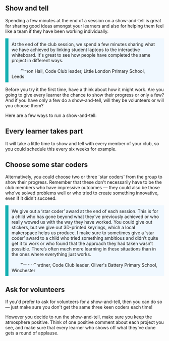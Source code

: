 ## Show and tell

Spending a few minutes at the end of a session on a show-and-tell is great for sharing good ideas amongst your learners and also for helping them feel like a team if they have been working individually.

<p style='border-left: solid; border-width:10px; border-color: #0faeb0; background-color: aliceblue; padding: 10px;'>
At the end of the club session, we spend a few minutes sharing what we have achieved by linking student laptops to the interactive whiteboard. It's great to see how people have completed the same project in different ways.
<br><br>
<span style= "text-align:right; background-color: aliceblue; padding: 10px;">— Simon Hall, Code Club leader, Little London Primary School, Leeds</span>
</p>

Before you try it the first time, have a think about how it might work. Are you going to give every learner the chance to show their progress or only a few? And if you have only a few do a show-and-tell, will they be volunteers or will you choose them?

Here are a few ways to run a show-and-tell:

## Every learner takes part
It will take a little time to show and tell with every member of your club, so you could schedule this every six weeks for example.

## Choose some star coders
Alternatively, you could choose two or three 'star coders' from the group to show their progress. Remember that these don't necessarily have to be the club members who have impressive outcomes — they could also be those who've solved problems well or who tried to create something innovative, even if it didn't succeed.

<p style='border-left: solid; border-width:10px; border-color: #0faeb0; background-color: aliceblue; padding: 10px;'>
We give out a ‘star coder’ award at the end of each session. This is for a child who has gone beyond what they’ve previously achieved or who really wowed us with the way they have worked. You could give out stickers, but we give out 3D-printed keyrings, which a local makerspace helps us produce.
I make sure to sometimes give a ‘star coder’ award to a child who tried something ambitious and didn’t quite get it to work or who found that the approach they had taken wasn’t possible. There’s often much more learning in these situations than in the ones where everything just works.<br><br>
<span style= "text-align:right; background-color: aliceblue; padding: 10px;">— Tracy Gardner, Code Club leader, Oliver's Battery Primary School, Winchester</span>
</p>

## Ask for volunteers
If you'd prefer to ask for volunteers for a show-and-tell, then you can do so — just make sure you don't get the same three keen coders each time!

However you decide to run the show-and-tell, make sure you keep the atmosphere positive. Think of one positive comment about each project you see, and make sure that every learner who shows off what they've done gets a round of applause.
